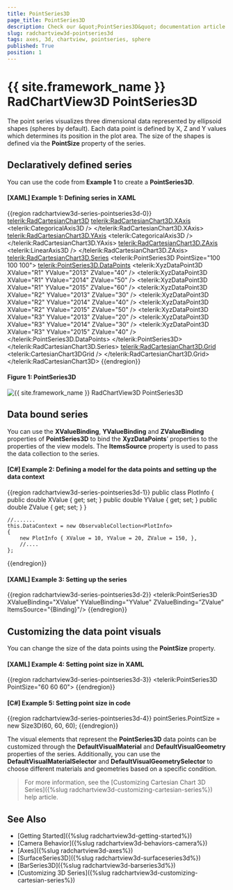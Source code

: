 ```yaml
---
title: PointSeries3D
page_title: PointSeries3D
description: Check our &quot;PointSeries3D&quot; documentation article for the RadChartView3D {{ site.framework_name }} control.
slug: radchartview3d-pointseries3d
tags: axes, 3d, chartview, pointseries, sphere
published: True
position: 1
---
```


# {{ site.framework_name }} RadChartView3D PointSeries3D

The point series visualizes three dimensional data represented by ellipsoid shapes (spheres by default). Each data point is defined by X, Z and Y values which determines its position in the plot area. The size of the shapes is defined via the __PointSize__ property of the series.

## Declaratively defined series

You can use the code from __Example 1__ to create a __PointSeries3D__. 

#### __[XAML] Example 1: Defining series in XAML__	
{{region radchartview3d-series-pointseries3d-0}}
	<telerik:RadCartesianChart3D>
		<telerik:RadCartesianChart3D.XAxis>
			<telerik:CategoricalAxis3D />
		</telerik:RadCartesianChart3D.XAxis>
		<telerik:RadCartesianChart3D.YAxis>
			<telerik:CategoricalAxis3D />
		</telerik:RadCartesianChart3D.YAxis>
		<telerik:RadCartesianChart3D.ZAxis>
			<telerik:LinearAxis3D />
		</telerik:RadCartesianChart3D.ZAxis>
		<telerik:RadCartesianChart3D.Series>
			<telerik:PointSeries3D PointSize="100 100 100">
				<telerik:PointSeries3D.DataPoints>
					<telerik:XyzDataPoint3D XValue="R1" YValue="2013" ZValue="40" />
					<telerik:XyzDataPoint3D XValue="R1" YValue="2014" ZValue="50" />
					<telerik:XyzDataPoint3D XValue="R1" YValue="2015" ZValue="60" />
					<telerik:XyzDataPoint3D XValue="R2" YValue="2013" ZValue="30" />
					<telerik:XyzDataPoint3D XValue="R2" YValue="2014" ZValue="40" />
					<telerik:XyzDataPoint3D XValue="R2" YValue="2015" ZValue="50" />
					<telerik:XyzDataPoint3D XValue="R3" YValue="2013" ZValue="20" />
					<telerik:XyzDataPoint3D XValue="R3" YValue="2014" ZValue="30" />
					<telerik:XyzDataPoint3D XValue="R3" YValue="2015" ZValue="40" />
				</telerik:PointSeries3D.DataPoints>
			</telerik:PointSeries3D>
		</telerik:RadCartesianChart3D.Series>
		<telerik:RadCartesianChart3D.Grid>
			<telerik:CartesianChart3DGrid />
		</telerik:RadCartesianChart3D.Grid>
	</telerik:RadCartesianChart3D>
{{endregion}}
	
#### __Figure 1: PointSeries3D__
![{{ site.framework_name }} RadChartView3D PointSeries3D](images/radchartview-3d-pointseries3d-0.png)

## Data bound series

You can use the __XValueBinding__, __YValueBinding__ and __ZValueBinding__ properties of __PointSeries3D__ to bind the __XyzDataPoints__’ properties to the properties of the view models. The __ItemsSource__ property is used to pass the data collection to the series.

#### __[C#] Example 2: Defining a model for the data points and setting up the data context__
{{region radchartview3d-series-pointseries3d-1}}
	public class PlotInfo
	{
		public double XValue { get; set; }
		public double YValue { get; set; }
		public double ZValue { get; set; }
	}

	//.......
	this.DataContext = new ObservableCollection<PlotInfo>
	{
		new PlotInfo { XValue = 10, YValue = 20, ZValue = 150, },
		//....
	};
{{endregion}}

#### __[XAML] Example 3: Setting up the series__
{{region radchartview3d-series-pointseries3d-2}}
	<telerik:PointSeries3D XValueBinding="XValue"  YValueBinding="YValue" ZValueBinding=”ZValue” ItemsSource="{Binding}"/>
{{endregion}}

## Customizing the data point visuals

You can change the size of the data points using the __PointSize__ property.

#### __[XAML] Example 4: Setting point size in XAML__  
{{region radchartview3d-series-pointseries3d-3}}
	<telerik:PointSeries3D PointSize="60 60 60">
{{endregion}}

#### __[C#] Example 5: Setting point size in code__  
{{region radchartview3d-series-pointseries3d-4}}
	pointSeries.PointSize = new Size3D(60, 60, 60);
{{endregion}}

The visual elements that represent the __PointSeries3D__ data points can be customized through the __DefaultVisualMaterial__ and __DefaultVisualGeometry__ properties of the series. Additionally, you can use the __DefaultVisualMaterialSelector__ and __DefaultVisualGeometrySelector__ to choose different materials and geometries based on a specific condition.
 
>For more information, see the [Customizing Cartesian Chart 3D Series]({%slug radchartview3d-customizing-cartesian-series%}) help article.

## See Also

* [Getting Started]({%slug radchartview3d-getting-started%})
* [Camera Behavior]({%slug radchartview3d-behaviors-camera%})
* [Axes]({%slug radchartview3d-axes%})
* [SurfaceSeries3D]({%slug radchartview3d-surfaceseries3d%})
* [BarSeries3D]({%slug radchartview3d-barseries3d%})
* [Customizing 3D Series]({%slug radchartview3d-customizing-cartesian-series%})